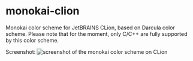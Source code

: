 # monokai-clion
Monokai color scheme for JetBRAINS CLion, based on Darcula color scheme.
Please note that for the moment, only C/C++ are fully supported by this color scheme.

Screenshot:
![screenshot of the monokai color scheme on CLion](https://raw.githubusercontent.com/PCYoshi/monokai-clion/master/monokai_clion.png)
